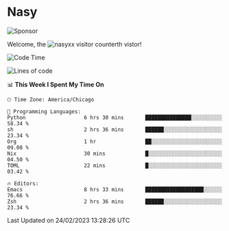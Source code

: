 # Nasy

<!--
<p align="center">
<img height="200" src="https://github-readme-stats.vercel.app/api?username=nasyxx&count_private=true&show_icons=true&theme=dracula&include_all_commits=true"/>
<img height="200" src="https://github-readme-stats.vercel.app/api/top-langs/?username=nasyxx&theme=dracula&hide=html,jupyter+notebook&count_private=true&show_icons=true"/>
</p>

  
----------------
-->

![Sponsor](https://img.shields.io/static/v1.svg?label=Sponsor&message=%E2%9D%A4&logo=GitHub&style=flat&color=pink)
 
Welcome, the ![nasyxx visitor counter](https://count.getloli.com/get/@nasyxx?theme=rule34)th vistor!
 
<!--START_SECTION:waka-->
![Code Time](http://img.shields.io/badge/Code%20Time-3%2C176%20hrs%2058%20mins-blue)

![Lines of code](https://img.shields.io/badge/From%20Hello%20World%20I%27ve%20Written-6.0%20million%20lines%20of%20code-blue)

📊 **This Week I Spent My Time On** 

```text
🕑︎ Time Zone: America/Chicago

💬 Programming Languages: 
Python                   6 hrs 30 mins       ███████████████░░░░░░░░░░   58.34 % 
sh                       2 hrs 36 mins       ██████░░░░░░░░░░░░░░░░░░░   23.34 % 
Org                      1 hr                ██░░░░░░░░░░░░░░░░░░░░░░░   09.08 % 
Nix                      30 mins             █░░░░░░░░░░░░░░░░░░░░░░░░   04.50 % 
TOML                     22 mins             █░░░░░░░░░░░░░░░░░░░░░░░░   03.42 % 

🔥 Editors: 
Emacs                    8 hrs 33 mins       ███████████████████░░░░░░   76.66 % 
Zsh                      2 hrs 36 mins       ██████░░░░░░░░░░░░░░░░░░░   23.34 % 
```


 Last Updated on 24/02/2023 13:28:26 UTC
<!--END_SECTION:waka-->

<!-- ![visitors](https://visitor-badge.laobi.icu/badge?page_id=nasyxx.nasyxx) -->
